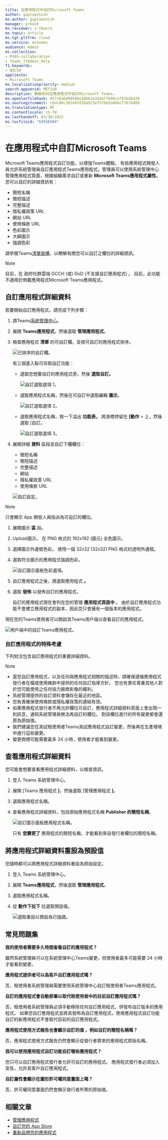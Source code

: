 ```yaml
---
title: 在應用程式中自訂Microsoft Teams
author: guptaashish
ms.author: guptaashish
manager: prkosh
ms.reviewer: v-tbasra
ms.topic: article
ms.tgt.pltfrm: cloud
ms.service: msteams
audience: Admin
ms.collection:
- M365-collaboration
- Teams_ITAdmin_Help
f1.keywords:
- NOCSH
appliesto:
- Microsoft Teams
ms.localizationpriority: medium
search.appverid: MET150
description: 瞭解如何在應用程式中自訂Microsoft Teams。
ms.openlocfilehash: 927c8abd9458be18661e26daf7686ce791bd6428
ms.sourcegitcommit: cbdc80c302e97d18a923ef57bb5d4b6cf7676d00
ms.translationtype: MT
ms.contentlocale: zh-TW
ms.lasthandoff: 03/30/2022
ms.locfileid: "64556504"
---
```

# <a name="customize-apps-in-microsoft-teams"></a>在應用程式中自訂Microsoft Teams

 Microsoft Teams應用程式自訂功能，以增強Teams體驗。 有些應用程式開發人員允許系統管理員自訂應用程式Teams應用程式。管理員可以使用系統管理中心管理應用程式頁面，根據組織需求自訂或重新 **Microsoft Teams應用程式屬性**。 您可以自訂的詳細資訊有：

- 簡短名稱
- 簡短描述
- 完整描述
- 隱私權政策 URL
- 網站 URL
- 使用條款 URL
- 色彩圖示
- 大綱圖示
- 強調色彩

請參閱Teams[清單架構](/microsoftteams/platform/resources/schema/manifest-schema)，以瞭解有關您可以自訂之欄位的詳細資訊。

> [!NOTE]
> 目前，在 政府社群雲端 GCCH (或) DoD (不支援自訂應用程式) 。
> 目前，此功能不適用於側載應用程式Microsoft Teams應用程式。

## <a name="customize-the-apps-details"></a>自訂應用程式詳細資料

若要開始自訂應用程式，請完成下列步驟：

1. 請Teams[系統管理中心](https://admin.teams.microsoft.com/dashboard)。

2. 展開 **Teams應用程式**，然後選取 **管理應用程式**。

3. 檢查應用程式 **清單** 的可自訂欄，並按可自訂的應用程式排序。

   ![已排序的自訂欄。](media/customize-column.png)

   有三個進入點可存取自訂功能：

   - 選取您想要自訂的應用程式旁，然後 **選取自訂。**

     ![自訂選取選項 1。](media/select-app-to-customize1.png)

   - 選取應用程式名稱，然後在可自訂中選取編輯 **圖示**。

     ![自訂選取選項 2。](media/communities-microsoft.png)

   - 選取應用程式名稱，按一下溢出 **功能表，** 將游標停留在 **[動作** > 上，然後選取 [自訂。

     ![自訂選取選項 3。](media/customize-action-menu.png)

4. 展開詳細 **資料** 區段並自訂下欄欄位：

    - 簡短名稱
    - 簡短描述
    - 完整描述
    - 網站
    - 隱私權政策 URL
    - 使用條款 URL

   ![自訂設定。](media/customize-settings.png)

> [!Note]
> 只會顯示 App 開發人員指派為可自訂的欄位。

1. 展開圖示 **區** 段。

1. Upload圖示。 在 PNG 格式的 192x192 (圖元) 全色圖示。

1. 選擇圖示外邊框色彩。 使用一個 32x32 (32x32) PNG 格式的透明外邊框。

1. 選取符合圖示的應用程式強調色彩。

   ![自訂圖示面板色彩選項。](media/customize-app-colors.png)

1. 自訂應用程式之後，請選取應用程式 **。**

1. 選取 **發佈** 以發佈自訂的應用程式。

   自訂的應用程式現在會列在您的管理 **應用程式頁面中** 。 由於自訂應用程式功能不會建立應用程式的副本，因此您只會擁有一個版本的應用程式。

現在您的Teams使用者可以開啟其Teams用戶端以查看自訂的應用程式。

   ![用戶端中的自訂Teams應用程式。](media/contoso-app.png)

### <a name="special-considerations-for-customizing-an-app"></a>自訂應用程式的特殊考慮

下列附注包含自訂應用程式的重要詳細資料。

> [!Note]
>
> - 當您自訂應用程式，以及任何與應用程式相關的描述時，請確保遵循應用程式發行者在檔或使用條款中提供的任何自訂指導方針。 您也有責任尊重其他人對於您可能使用之任何協力廠商影像的權利。
> - 系統管理提供的自訂資料會儲存在最近的地區。
> - 您負責確保使用條款或隱私權政策的連結有效。
> - 如果應用程式發行者不再允許欄位可自訂，應用程式詳細資料頁面上會出現一則訊息，通知系統管理員無法再自訂的欄位。 對該欄位進行的所有變更都會還原為原始值。
> - 我們建議您在測試租使用者Teams測試應用程式自訂變更，然後再在生產環境中進行這些變更。
> - 變更商標可能需要最多 24 小時，使用者才能看到變更。

## <a name="review-app-details"></a>查看應用程式詳細資料

您可能會想要查看應用程式詳細資料，以檢查資訊。

1. 登入 Teams 系統管理中心。

2. 展開 [Teams 應用程式 **]**，然後選取 [管理應用程式 **]**。

3. 選取應用程式名稱。

4. 查看應用程式詳細資料，包括原始應用程式名稱 **Publisher 的簡短名稱**。

   ![自訂圖示面板應用程式名稱。](media/original-app-version.png)

   只有 **您變更了** 應用程式的簡短名稱，才能看到來自發行者欄位的簡短名稱。

## <a name="reset-app-details-to-default"></a>將應用程式詳細資料重設為預設值

您隨時都可以將應用程式詳細資料重設為原始設定。

1. 登入 Teams 系統管理中心。

2. 展開 **Teams應用程式**，然後選取 **管理應用程式**。

3. 選取應用程式名稱。

4. 從 **動作下拉下** 拉選取預設值。

   ![選取重設以預設為已強調。](media/select-reset.png)

## <a name="frequently-asked-questions"></a>常見問題集

**我的使用者需要多久時間查看自訂的應用程式？**

雖然系統管理員可以在系統管理中心Teams變更，但使用者最多可能需要 24 小時才能看到變更。  

**應用程式提供者可以為客戶自訂應用程式嗎？**

 否，租使用者系統管理員需要使用系統管理中心自訂租使用者Teams應用程式。

**自訂的應用程式會自動部署以取代租使用者中的目前自訂應用程式嗎？**

否，租使用者系統管理員必須手動移除任何自訂應用程式，併發布自訂版本的應用程式。 如果您自訂應用程式並將其發佈為自訂應用程式，使用應用程式自訂功能自訂的新應用程式不會取代目前的自訂應用程式。  

**應用程式使用方式報告也會顯示自訂的值 ，例如自訂的簡短名稱嗎？**

 否，應用程式使用方式報告仍然會顯示從發行者寄來的應用程式原始名稱。

**我可以使用應用程式自訂功能自訂哪些應用程式？**

您只可以自訂應用程式發行者允許可自訂的應用程式。 應用程式發行者必須加入宣告，允許其客戶自訂應用程式。

**自訂屬性會顯示在圖形許可權同意畫面上嗎？**

否，許可權同意畫面仍然會顯示發行者所寄的原始值。

## <a name="related-article"></a>相關文章

- [管理應用程式](manage-apps.md)
- [自訂您的 App Store](customize-your-app-store.md)
- [重新品牌您的應用程式](https://techcommunity.microsoft.com/t5/microsoft-teams-blog/rebrand-apps-to-your-own-organization-s-branding-with-app/ba-p/2376296)
